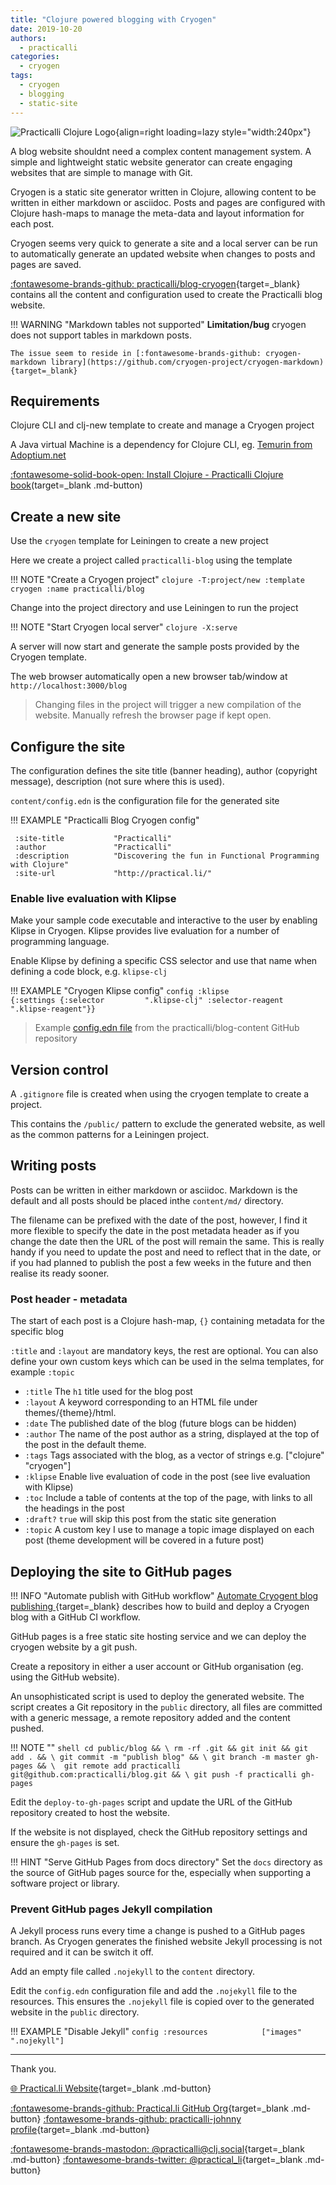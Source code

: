 ```yaml
---
title: "Clojure powered blogging with Cryogen"
date: 2019-10-20
authors:
  - practicalli
categories:
  - cryogen
tags:
  - cryogen
  - blogging
  - static-site
---
```


![Practicalli Clojure Logo](https://github.com/practicalli/graphic-design/blob/live/topic-images/cryogen-logo-name.png?raw=true){align=right loading=lazy style="width:240px"}

A blog website shouldnt need a complex content management system. A simple and lightweight static website generator can create engaging websites that are simple to manage with Git.

Cryogen is a static site generator written in Clojure, allowing content to be written in either markdown or asciidoc.  Posts and pages are configured with Clojure hash-maps to manage the meta-data and layout information for each post.

Cryogen seems very quick to generate a site and a local server can be run to automatically generate an updated website when changes to posts and pages are saved.

<!-- more -->

[:fontawesome-brands-github: practicalli/blog-cryogen](https://github.com/practicalli/blog-cryogen/){target=_blank} contains all the content and configuration used to create the Practicalli blog website.

!!! WARNING "Markdown tables not supported"
    **Limitation/bug** cryogen does not support tables in markdown posts.  

    The issue seem to reside in [:fontawesome-brands-github: cryogen-markdown library](https://github.com/cryogen-project/cryogen-markdown){target=_blank}


## Requirements

Clojure CLI and clj-new template to create and manage a Cryogen project

A Java virtual Machine is a dependency for Clojure CLI, eg. [Temurin from Adoptium.net](https://adoptium.net/)

[:fontawesome-solid-book-open: Install Clojure - Practicalli Clojure book](https://practical.li/clojure/install/)(target=_blank .md-button)

## Create a new site

Use the `cryogen` template for Leiningen to create a new project

Here we create a project called `practicalli-blog` using the template

!!! NOTE "Create a Cryogen project"
    ```
    clojure -T:project/new :template cryogen :name practicalli/blog
    ```

Change into the project directory and use Leiningen to run the project

!!! NOTE "Start Cryogen local server"
    ```
    clojure -X:serve
    ```

A server will now start and generate the sample posts provided by the Cryogen template.

The web browser automatically open a new browser tab/window at `http://localhost:3000/blog`

> Changing files in the project will trigger a new compilation of the website. Manually refresh the browser page if kept open.


## Configure the site

The configuration defines the site title (banner heading), author (copyright message), description (not sure where this is used).

`content/config.edn` is the configuration file for the generated site

!!! EXAMPLE "Practicalli Blog Cryogen config"
```config
 :site-title           "Practicalli"
 :author               "Practicalli"
 :description          "Discovering the fun in Functional Programming with Clojure"
 :site-url             "http://practical.li/"
```


### Enable live evaluation with Klipse

Make your sample code executable and interactive to the user by enabling Klipse in Cryogen. Klipse provides live evaluation for a number of programming language.

Enable Klipse by defining a specific CSS selector and use that name when defining a code block, e.g. ```klipse-clj```

!!! EXAMPLE "Cryogen Klipse config"
    ```config
     :klipse               {:settings {:selector         ".klipse-clj"
                                       :selector-reagent ".klipse-reagent"}}
    ```

> Example [config.edn file](https://github.com/practicalli/blog-content/blob/master/content/config.edn) from the practicalli/blog-content GitHub repository


## Version control

A `.gitignore` file is created when using the cryogen template to create a project.

This contains the `/public/` pattern to exclude the generated website, as well as the common patterns for a Leiningen project.


## Writing posts

Posts can be written in either markdown or asciidoc.  Markdown is the default and all posts should be placed inthe `content/md/` directory.

The filename can be prefixed with the date of the post, however, I find it more flexible to specify the date in the post metadata header as if you change the date then the URL of the post will remain the same.  This is really handy if you need to update the post and need to reflect that in the date, or if you had planned to publish the post a few weeks in the future and then realise its ready sooner.

### Post header - metadata

The start of each post is a Clojure hash-map, `{}` containing metadata for the specific blog

`:title` and `:layout` are mandatory keys, the rest are optional.  You can also define your own custom keys which can be used in the selma templates, for example `:topic`

* `:title`   The `h1` title used for the blog post
* `:layout`  A keyword corresponding to an HTML file under themes/{theme}/html.
* `:date`    The published date of the blog  (future blogs can be hidden)
* `:author`  The name of the post author as a string, displayed at the top of the post in the default theme.
* `:tags`    Tags associated with the blog, as a vector of strings e.g. ["clojure" "cryogen"]
* `:klipse`  Enable live evaluation of code in the post (see live evaluation with Klipse)
* `:toc`     Include a table of contents at the top of the page, with links to all the headings in the post
* `:draft?`  `true` will skip this post from the static site generation
* `:topic`   A custom key I use to manage a topic image displayed on each post (theme development will be covered in a future post)


## Deploying the site to GitHub pages

!!! INFO "Automate publish with GitHub workflow"
    [Automate Cryogent blog publishing ](automate-cryogen-clojure-blog-with-github-actions){target=_blank} describes how to build and deploy a Cryogen blog with a GitHub CI workflow.

GitHub pages is a free static site hosting service and we can deploy the cryogen website by a git push.

Create a repository in either a user account or GitHub organisation (eg. using the GitHub website).

An unsophisticated script is used to deploy the generated website.  The script creates a Git repository in the `public` directory, all files are committed with a generic message, a remote repository added and the content pushed.

!!! NOTE ""
    ```shell
    cd public/blog && \
    rm -rf .git && git init && git add . && \
    git commit -m "publish blog" && \
    git branch -m master gh-pages && \ 
    git remote add practicalli git@github.com:practicalli/blog.git && \
    git push -f practicalli gh-pages
    ```

Edit the `deploy-to-gh-pages` script and update the URL of the GitHub repository created to host the website.

If the website is not displayed, check the GitHub repository settings and ensure the `gh-pages` is set.

!!! HINT "Serve GitHub Pages from docs directory"
    Set the `docs` directory as the source of GitHub pages source for the, especially when supporting a software project or library.

### Prevent GitHub pages Jekyll compilation

A Jekyll process runs every time a change is pushed to a GitHub pages branch.  As Cryogen generates the finished website Jekyll processing is not required and it can be switch it off.

Add an empty file called `.nojekyll` to the `content` directory.

Edit the `config.edn` configuration file and add the `.nojekyll` file to the resources.  This ensures the `.nojekyll` file is copied over to the generated website in the `public` directory.

!!! EXAMPLE "Disable Jekyll"
    ```config
     :resources            ["images" ".nojekyll"]
    ```

---
Thank you.

[:globe_with_meridians: Practical.li Website](https://practical.li){target=_blank .md-button} 

[:fontawesome-brands-github: Practical.li GitHub Org](https://github.com/practicalli){target=_blank .md-button} 
[:fontawesome-brands-github: practicalli-johnny profile](https://github.com/practicalli-johnny){target=_blank .md-button}

[:fontawesome-brands-mastodon: @practicalli@clj.social](https://clj.social/@practicalli){target=_blank .md-button}
[:fontawesome-brands-twitter: @practical_li](https://twitter.com/practcial_li){target=_blank .md-button}
